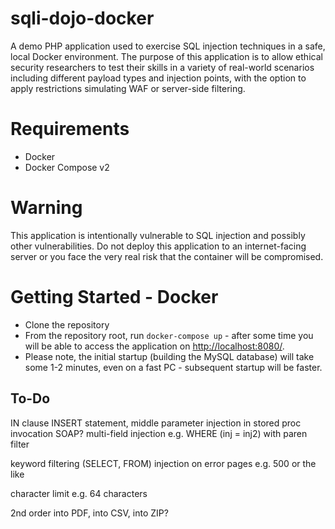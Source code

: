 # sqli-dojo-docker

A demo PHP application used to exercise SQL injection techniques in a safe, local Docker environment. The purpose of this application is to allow ethical security researchers to test their skills in a variety of real-world scenarios including different payload types and injection points, with the option to apply restrictions simulating WAF or server-side filtering.

# Requirements

 * Docker
 * Docker Compose v2

# Warning

This application is intentionally vulnerable to SQL injection and possibly other vulnerabilities. Do not deploy this application to an internet-facing server or you face the very real risk that the container will be compromised.

# Getting Started - Docker

 * Clone the repository
 * From the repository root, run `docker-compose up` - after some time you will be able to access the application on [http://localhost:8080/](http://localhost:8080/).
  * Please note, the initial startup (building the MySQL database) will take some 1-2 minutes, even on a fast PC - subsequent startup will be faster.

## To-Do


IN clause
INSERT statement, middle parameter
injection in stored proc invocation
SOAP?
multi-field injection e.g. WHERE (inj = inj2) with paren filter

keyword filtering (SELECT, FROM)
injection on error pages e.g. 500 or the like

character limit e.g. 64 characters

2nd order into PDF, into CSV, into ZIP?



